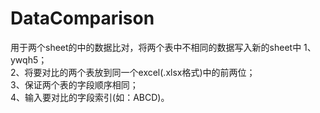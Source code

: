 # DataComparison

用于两个sheet的中的数据比对，将两个表中不相同的数据写入新的sheet中
1、ywqh5；  
2、将要对比的两个表放到同一个excel(.xlsx格式)中的前两位；  
3、保证两个表的字段顺序相同；  
4、输入要对比的字段索引(如：ABCD)。
